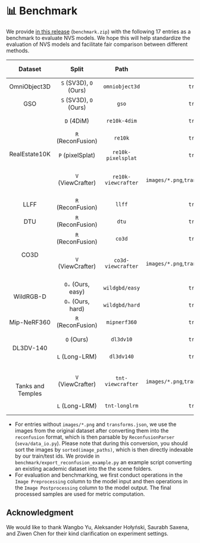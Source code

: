 # :bar_chart: Benchmark

We provide <a href="https://github.com/Stability-AI/stable-virtual-camera/releases/tag/benchmark">in this release</a> (`benchmark.zip`) with the following 17 entries as a benchmark to evaluate NVS models.
We hope this will help standardize the evaluation of NVS models and facilitate fair comparison between different methods.

<table>
  <thead>
    <tr>
      <th align="center">Dataset</th>
      <th align="center">Split</th>
      <th align="center">Path</th>
      <th align="center">Content</th>
      <th align="center">Image Preprocessing</th>
      <th align="center">Image Postprocessing</th>
    </tr>
  </thead>
  <tbody>
    <tr>
      <td align="center">OmniObject3D</td>
      <td align="center"><code>S</code> (SV3D), <code>O</code> (Ours) </td>
      <td align="center"><code>omniobject3d</code></td>
      <td align="center"><code>train_test_split_*.json</code></td>
      <td align="center">center crop to 576</td>
      <td align="center">\</td>
    </tr>
    <tr>
      <td align="center">GSO</td>
      <td align="center"><code>S</code> (SV3D), <code>O</code> (Ours) </td>
      <td align="center"><code>gso</code></td>
      <td align="center"><code>train_test_split_*.json</code></td>
      <td align="center">center crop to 576</td>
      <td align="center">\</td>
    </tr>
    <tr>
      <td align="center" rowspan="4">RealEstate10K</td>
      <td align="center"><code>D</code> (4DiM) </td>
      <td align="center"><code>re10k-4dim</code></td>
      <td align="center"><code>train_test_split_*.json</code></td>
      <td align="center">center crop to 576</td>
      <td align="center">resize to 256</td>
    </tr>
    <tr>
      <td align="center"><code>R</code> (ReconFusion) </td>
      <td align="center"><code>re10k</code></td>
      <td align="center"><code>train_test_split_*.json</code></td>
      <td align="center">center crop to 576</td>
      <td align="center">\</td>
    </tr>
    <tr>
      <td align="center"><code>P</code> (pixelSplat) </td>
      <td align="center"><code>re10k-pixelsplat</code></td>
      <td align="center"><code>train_test_split_*.json</code></td>
      <td align="center">center crop to 576</td>
      <td align="center">resize to 256</td>
    </tr>
    <tr>
      <td align="center"><code>V</code> (ViewCrafter) </td>
      <td align="center"><code>re10k-viewcrafter</code></td>
      <td align="center"><code>images/*.png</code>,<code>transforms.json</code>,<code>train_test_split_*.json</code></td>
      <td align="center">resize the shortest side to 576 (<code>--L_short 576</code>)</td>
      <td align="center">center crop</td>
    </tr>
    <tr>
      <td align="center">LLFF</td>
      <td align="center"><code>R</code> (ReconFusion) </td>
      <td align="center"><code>llff</code></td>
      <td align="center"><code>train_test_split_*.json</code></td>
      <td align="center">center crop to 576</td>
      <td align="center">\</td>
    </tr>
    <tr>
      <td align="center">DTU</td>
      <td align="center"><code>R</code> (ReconFusion) </td>
      <td align="center"><code>dtu</code></td>
      <td align="center"><code>train_test_split_*.json</code></td>
      <td align="center">center crop to 576</td>
      <td align="center">\</td>
    </tr>
    <tr>
      <td align="center" rowspan="2">CO3D</td>
      <td align="center"><code>R</code> (ReconFusion) </td>
      <td align="center"><code>co3d</code></td>
      <td align="center"><code>train_test_split_*.json</code></td>
      <td align="center">center crop to 576</td>
      <td align="center">\</td>
    </tr>
    <tr>
      <td align="center"><code>V</code> (ViewCrafter) </td>
      <td align="center"><code>co3d-viewcrafter</code></td>
      <td align="center"><code>images/*.png</code>,<code>transforms.json</code>,<code>train_test_split_*.json</code></td>
      <td align="center">resize the shortest side to 576 (<code>--L_short 576</code>)</td>
      <td align="center">center crop</td>
    </tr>
    <tr>
      <td align="center" rowspan="2" >WildRGB-D</td>
      <td align="center"><code>Oₑ</code> (Ours, easy) </td>
      <td align="center"><code>wildgbd/easy</code></td>
      <td align="center"><code>train_test_split_*.json</code></td>
      <td align="center">center crop to 576</td>
      <td align="center">\</td>
    </tr>
    <tr>
      <td align="center"><code>Oₕ</code> (Ours, hard) </td>
      <td align="center"><code>wildgbd/hard</code></td>
      <td align="center"><code>train_test_split_*.json</code></td>
      <td align="center">center crop to 576</td>
      <td align="center">\</td>
    </tr>
    <tr>
      <td align="center">Mip-NeRF360</td>
      <td align="center"><code>R</code> (ReconFusion) </td>
      <td align="center"><code>mipnerf360</code></td>
      <td align="center"><code>train_test_split_*.json</code></td>
      <td align="center">center crop to 576</td>
      <td align="center">\</td>
    </tr>
    <tr>
      <td align="center" rowspan="2">DL3DV-140</td>
      <td align="center"><code>O</code> (Ours) </td>
      <td align="center"><code>dl3dv10</code></td>
      <td align="center"><code>train_test_split_*.json</code></td>
      <td align="center">center crop to 576</td>
      <td align="center">\</td>
    </tr>
    <tr>
      <td align="center"><code>L</code> (Long-LRM) </td>
      <td align="center"><code>dl3dv140</code></td>
      <td align="center"><code>train_test_split_*.json</code></td>
      <td align="center">center crop to 576</td>
      <td align="center">\</td>
    </tr>
    <tr>
      <td align="center" rowspan="2">Tanks and Temples</td>
      <td align="center"><code>V</code> (ViewCrafter) </td>
      <td align="center"><code>tnt-viewcrafter</code></td>
      <td align="center"><code>images/*.png</code>,<code>transforms.json</code>,<code>train_test_split_*.json</code></td>
      <td align="center">resize the shortest side to 576 (<code>--L_short 576</code>)</td>
      <td align="center">center crop</td>
    </tr>
    <tr>
      <td align="center"><code>L</code> (Long-LRM) </td>
      <td align="center"><code>tnt-longlrm</code></td>
      <td align="center"><code>train_test_split_*.json</code></td>
      <td align="center">center crop to 576</td>
      <td align="center">\</td>
    </tr>
  </tbody>
</table>

- For entries without `images/*.png` and `transforms.json`, we use the images from the original dataset after converting them into the `reconfusion` format, which is then parsable by `ReconfusionParser` (`seva/data_io.py`).
  Please note that during this conversion, you should sort the images by `sorted(image_paths)`, which is then directly indexable by our train/test ids. We provide in `benchmark/export_reconfusion_example.py` an example script converting an existing academic dataset into the the scene folders.
- For evaluation and benchmarking, we first conduct operations in the `Image Preprocessing` column to the model input and then operations in the `Image Postprocessing` column to the model output. The final processed samples are used for metric computation.

## Acknowledgment

We would like to thank Wangbo Yu, Aleksander Hołyński, Saurabh Saxena, and Ziwen Chen for their kind clarification on experiment settings.
